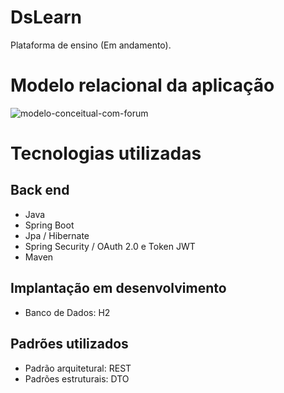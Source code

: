 # DsLearn
Plataforma de ensino (Em andamento).

# Modelo relacional da aplicação
![modelo-conceitual-com-forum](https://user-images.githubusercontent.com/37542212/143945112-6d87221f-1bce-4195-9881-cc745b085e13.png)

# Tecnologias utilizadas
## Back end
- Java
- Spring Boot
- Jpa / Hibernate
- Spring Security / OAuth 2.0 e Token JWT
- Maven

## Implantação em desenvolvimento
- Banco de Dados: H2

## Padrões utilizados
- Padrão arquitetural: REST
- Padrões estruturais: DTO
